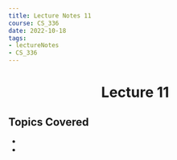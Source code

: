 ```yaml
---
title: Lecture Notes 11
course: CS_336
date: 2022-10-18
tags: 
- lectureNotes
- CS_336
---
```


<center><h1>Lecture 11</h1></center>

## Topics Covered
- 
- 

